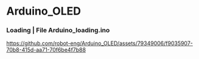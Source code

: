 # Arduino_OLED
### Loading | File Arduino_loading.ino
https://github.com/robot-eng/Arduino_OLED/assets/79349006/f9035907-70b8-415d-aa71-70f6be4f7b88

